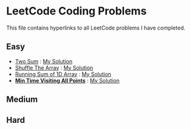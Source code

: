 # LeetCode Coding Problems

This file contains hyperlinks to all LeetCode problems I have completed.

## Easy

- [Two Sum](https://leetcode.com/problems/two-sum/) : [My Solution](https://github.com/digitaldanny/ExtracurricularCoding/blob/master/Leetcode/TwoSum.cpp)
- [Shuffle The Array](https://leetcode.com/problems/shuffle-the-array/) : [My Solution](https://github.com/digitaldanny/ExtracurricularCoding/blob/master/Leetcode/ShuffleTheArray.cpp)
- [Running Sum of 1D Array](https://leetcode.com/problems/running-sum-of-1d-array/) : [My Solution](https://github.com/digitaldanny/ExtracurricularCoding/blob/master/Leetcode/RunningSumOf1DArray.cpp)
- [**Min Time Visiting All Points**](https://leetcode.com/problems/minimum-time-visiting-all-points/) : [My Solution](https://github.com/digitaldanny/ExtracurricularCoding/blob/master/Leetcode/MinTimeVisitingAllPoints.cpp)

## Medium

## Hard
